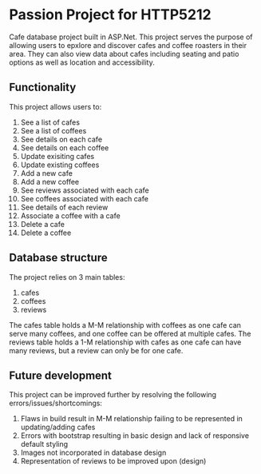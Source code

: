# Passion Project for HTTP5212

Cafe database project built in ASP.Net. This project serves the purpose of allowing users to epxlore and discover cafes and coffee roasters in their area. They can also view data about cafes including seating and patio options as well as location and accessibility.

## Functionality

This project allows users to:

1. See a list of cafes
2. See a list of coffees
3. See details on each cafe
4. See details on each coffee
5. Update exisiting cafes
6. Update existing coffees
7. Add a new cafe
8. Add a new coffee
9. See reviews associated with each cafe
10. See coffees associated with each cafe
11. See details of each review
12. Associate a coffee with a cafe
13. Delete a cafe
14. Delete a coffee

## Database structure

The project relies on 3 main tables:

1. cafes
2. coffees
3. reviews

The cafes table holds a M-M relationship with coffees as one cafe can serve many coffees, and one coffee can be offered at multiple cafes. The reviews table holds a 1-M relationship with cafes as one cafe can have many reviews, but a review can only be for one cafe.

## Future development

This project can be improved further by resolving the following errors/issues/shortcomings:

1. Flaws in build result in M-M relationship failing to be represented in updating/adding cafes
2. Errors with bootstrap resulting in basic design and lack of responsive default styling
3. Images not incorporated in database design
4. Representation of reviews to be improved upon (design)

